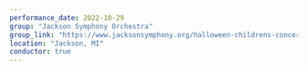 ```yaml
---
performance_date: 2022-10-29
group: "Jackson Symphony Orchestra"
group_link: "https://www.jacksonsymphony.org/halloween-childrens-concert/"
location: "Jackson, MI"
conductor: true
---
```


